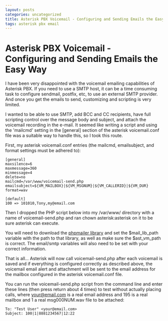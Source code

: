 ```yaml
--- 
layout: posts
categories: uncategorized
title: Asterisk PBX Voicemail - Configuring and Sending Emails the Easy Way
tags: asterisk pbx email
---
```


Asterisk PBX Voicemail - Configuring and Sending Emails the Easy Way
====================================================================

I have been very disappointed with the voicemail emailing capabilities of Asterisk PBX. If you need to use a SMTP host, it can be a time consuming task to configure sendmail, postfix, etc, to use an external SMTP provider. And once you get the emails to send, customizing and scripting is very limited.

I wanted to be able to use SMTP, add BCC and CC recipients, have full scripting control over the message body and subject, and attach the voicemail recording in the e-mail. It seemed like writing a script and using the 'mailcmd' setting in the [general] section of the asterisk voicemail.conf file was a suitable way to handle this, so I took this route.

First, my asterisk voicemail.conf entries (the mailcmd, emailsubject, and format settings must be adhered to):
<pre><code>[general]
maxsilence=6
maxmessage=360
minmessage=4
delete=no
mailcmd=/var/www/voicemail-send.php
emailsubject=${VM_MAILBOX}|${VM_MSGNUM}|${VM_CALLERID}|${VM_DUR}
format=wav

[default]
100 =&gt; 101010,Tony,my@email.com</code></pre>

Then I dropped the PHP script below into my /var/www/ directory with a name of voicemail-send.php and 
ran chown asterisk:asterisk on it to be sure asterisk can execute. 

You will need to download the 
<a title="PHPMailer" href="http://sourceforge.net/project/showfiles.php?group_id=26031" target="_blank">phpmailer library</a> 
and set the $mail_lib_path variable with the path to that library, 
as well as make sure the $ast_vm_path is correct. 
The email/smtp variables will also need to be set with your correct information.

<script src="http://gist.github.com/69820.js"></script>

That is all... Asterisk will now call voicemail-send.php after each voicemail is saved and if everything is configured correctly as described above, the voicemail email alert and attachment will be sent to the email address for the mailbox configured in the asterisk voicemail.conf file.

You can run the voicemail-send.php script from the command line and enter these lines (then press return about 4 times) to test without actually placing calls, where your@email.com is a real email address and 195 is a real mailbox and 1 a real msg000NUM.wav file to be attached:

<pre><code>To: "Test User" &lt;your@email.com&gt;
Subject: 100|1|8881234567|12:22</code></pre>

